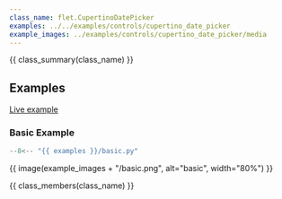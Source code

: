 ```yaml
---
class_name: flet.CupertinoDatePicker
examples: ../../examples/controls/cupertino_date_picker
example_images: ../examples/controls/cupertino_date_picker/media
---
```


{{ class_summary(class_name) }}

## Examples

[Live example](https://flet-controls-gallery.fly.dev/dialogs/cupertinodatepicker)

### Basic Example

```python
--8<-- "{{ examples }}/basic.py"
```

{{ image(example_images + "/basic.png", alt="basic", width="80%") }}


{{ class_members(class_name) }}
